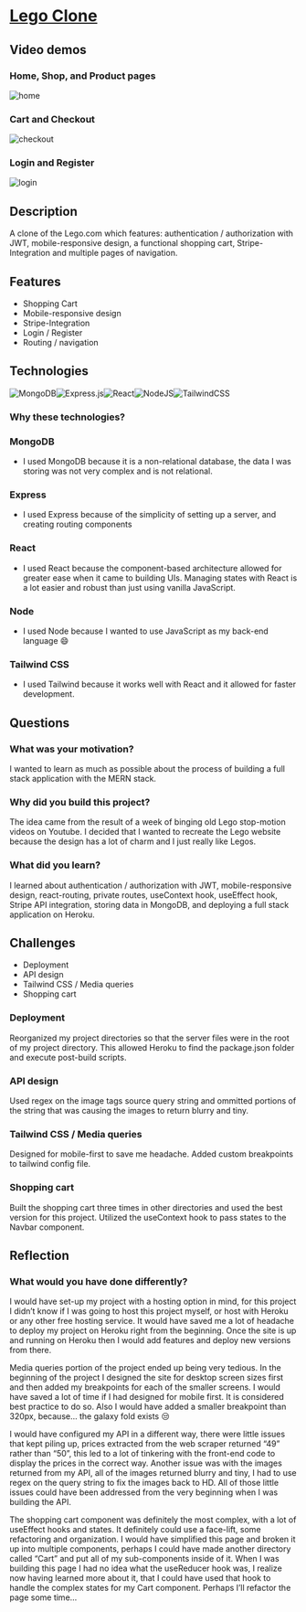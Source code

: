 # [Lego Clone](lego-clone.herokuapp.com/)

## Video demos

### Home, Shop, and Product pages
![home](https://user-images.githubusercontent.com/46698958/153802036-d51ff778-c61b-4a01-80e9-456866d4466e.gif)

### Cart and Checkout
![checkout](https://user-images.githubusercontent.com/46698958/153802047-5c9823b5-538c-4ee5-bbe9-111294915bf8.gif)

### Login and Register
![login](https://user-images.githubusercontent.com/46698958/153802058-e370580b-02f0-4fae-8c04-c0cb602b7ea8.gif)

## Description
A clone of the Lego.com which features: authentication / authorization with JWT, mobile-responsive design, a functional shopping cart, Stripe-Integration and multiple pages of navigation. 

## Features
* Shopping Cart
* Mobile-responsive design
* Stripe-Integration
* Login / Register
* Routing / navigation 

## Technologies
![MongoDB](https://img.shields.io/badge/MongoDB-%234ea94b.svg?style=for-the-badge&logo=mongodb&logoColor=white)![Express.js](https://img.shields.io/badge/express.js-%23404d59.svg?style=for-the-badge&logo=express&logoColor=%2361DAFB)![React](https://img.shields.io/badge/react-%2320232a.svg?style=for-the-badge&logo=react&logoColor=%2361DAFB)![NodeJS](https://img.shields.io/badge/node.js-6DA55F?style=for-the-badge&logo=node.js&logoColor=white)![TailwindCSS](https://img.shields.io/badge/tailwindcss-%2338B2AC.svg?style=for-the-badge&logo=tailwind-css&logoColor=white)

### Why these technologies?

### MongoDB
  * I used MongoDB because it is a non-relational database, the data I was storing was not very complex and is not relational. 
### Express
  * I used Express because of the simplicity of setting up a server, and creating routing components 
### React
  * I used React because the component-based architecture allowed for greater ease when it came to building UIs. Managing states with React is a lot easier and robust than just using vanilla JavaScript. 
### Node
  * I used Node because I wanted to use JavaScript as my back-end language :smile:
### Tailwind CSS
  * I used Tailwind because it works well with React and it allowed for faster development.

## Questions

### What was your motivation? 
I wanted to learn as much as possible about the process of building a full stack application with the MERN stack.

### Why did you build this project? 
The idea came from the result of a week of binging old Lego stop-motion videos on Youtube. I decided that I wanted to recreate the Lego website because the design has a lot of charm and I just really like Legos. 

### What did you learn? 
I learned about authentication / authorization with JWT, mobile-responsive design, react-routing, private routes, useContext hook, useEffect hook, Stripe API integration, storing data in MongoDB, and deploying a full stack application on Heroku.  

## Challenges
* Deployment
* API design
* Tailwind CSS / Media queries
* Shopping cart

### Deployment
Reorganized my project directories so that the server files were in the root of my project directory. This allowed Heroku to find the package.json folder and execute post-build scripts. 

### API design
Used regex on the image tags source query string and ommitted portions of the string that was causing the images to return blurry and tiny. 

### Tailwind CSS / Media queries
Designed for mobile-first to save me headache. Added custom breakpoints to tailwind config file. 

### Shopping cart 
Built the shopping cart three times in other directories and used the best version for this project. Utilized the useContext hook to pass states to the Navbar component. 

## Reflection

### What would you have done differently? 
I would have set-up my project with a hosting option in mind, for this project I didn’t know if I was going to host this project myself, or host with Heroku or any other free hosting service. It would have saved me a lot of headache to deploy my project on Heroku right from the beginning. Once the site is up and running on Heroku then I would add features and deploy new versions from there. 

Media queries portion of the project ended up being very tedious. In the beginning of the project I designed the site for desktop screen sizes first and then added my breakpoints for each of the smaller screens. I would have saved a lot of time if I had designed for mobile first. It is considered best practice to do so. Also I would have added a smaller breakpoint than 320px, because… the galaxy fold exists 😒 

I would have configured my API in a different way, there were little issues that kept piling up, prices extracted from the web scraper returned “49” rather than “50”, this led to a lot of tinkering with the front-end code to display the prices in the correct way. Another issue was with the images returned from my API, all of the images returned blurry and tiny, I had to use regex on the query string to fix the images back to HD. All of those little issues could have been addressed from the very beginning when I was building the API. 

The shopping cart component was definitely the most complex, with a lot of useEffect hooks and states. It definitely could use a face-lift, some refactoring and organization. I would have simplified this page and broken it up into multiple components, perhaps I could have made another directory called “Cart” and put all of my sub-components inside of it. When I was building this page I had no idea what the useReducer hook was, I realize now having learned more about it, that I could have used that hook to handle the complex states for my Cart component. Perhaps I’ll refactor the page some time… 








  


